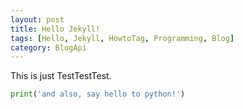 ```yaml
---
layout: post
title: Hello Jekyll!
tags: [Hello, Jekyll, HowtoTag, Programming, Blog]
category: BlogApi
---
```


This is just TestTestTest.

```python
print('and also, say hello to python!')
```
